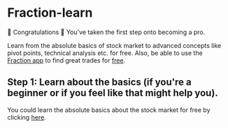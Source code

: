 # Fraction-learn
🎉 Congratulations 🎉
You've taken the first step onto becoming a pro.

Learn from the absolute basics of stock market to advanced concepts like pivot points, technical analysis etc. for free. Also, be able to use the [Fraction app](https://play.google.com/store/apps/details?id=com.shimronalakkal.fraction) to find great trades for [free](https://play.google.com/store/apps/details?id=com.shimronalakkal.fraction).

## Step 1:  Learn about the basics (if you're a beginner or if you feel like that might help you).
You could learn the absolute basics about the stock market for free by clicking [here](https://github.com/Fraction-Technologies/Fraction-learn/blob/main/BASICS.md).
 
 
